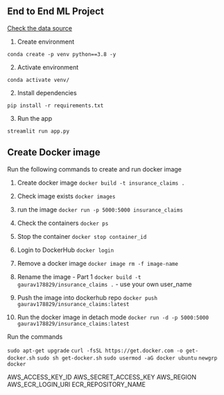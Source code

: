 
## End to End ML Project



[Check the data source](https://databricks-prod-cloudfront.cloud.databricks.com/public/4027ec902e239c93eaaa8714f173bcfc/4954928053318020/1058911316420443/167703932442645/latest.html)


1. Create environment

`conda create -p venv python==3.8 -y`

2. Activate environment

`conda activate venv/`

2. Install dependencies

`pip install -r requirements.txt`

3. Run the app

`streamlit run app.py`


## Create Docker image

Run the following commands to create and run docker image

1. Create docker image
`docker build -t insurance_claims .`

2. Check image exists 
`docker images`

3. run the image
`docker run -p 5000:5000 insurance_claims`

4. Check the containers
`docker ps`

5. Stop the container
`docker stop container_id`

6. Login to DockerHub
`docker login`

7. Remove a docker image
`docker image rm -f image-name`

8. Rename the image - Part 1
`docker build -t gaurav178829/insurance_claims .` - use your own user_name

9. Push the image into dockerhub repo
`docker push gaurav178829/insurance_claims:latest`

10. Run the docker image in detach mode
`docker run -d -p 5000:5000 gaurav178829/insurance_claims:latest`


Run the commands

`sudo apt-get upgrade`
`curl -fsSL https://get.docker.com -o get-docker.sh`
`sudo sh get-docker.sh`
`sudo usermod -aG docker ubuntu`
`newgrp docker`


AWS_ACCESS_KEY_ID
AWS_SECRET_ACCESS_KEY
AWS_REGION
AWS_ECR_LOGIN_URI
ECR_REPOSITORY_NAME